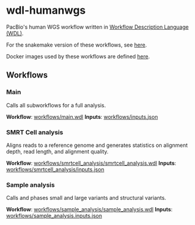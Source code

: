 # wdl-humanwgs

PacBio's human WGS workflow written in [Workflow Description Language (WDL)](https://openwdl.org/).

For the snakemake version of these workflows, see [here](https://github.com/PacificBiosciences/pb-human-wgs-workflow-snakemake).

Docker images used by these workflows are defined [here](https://github.com/PacificBiosciences/wdl-dockerfiles).


## Workflows

### Main

Calls all subworkflows for a full analysis.

**Workflow**: [workflows/main.wdl](workflows/main.wdl)
**Inputs**: [workflows/inputs.json](workflows/inputs.json)


### SMRT Cell analysis

Aligns reads to a reference genome and generates statistics on alignment depth, read length, and alignment quality.

**Workflow**: [workflows/smrtcell_analysis/smrtcell_analysis.wdl](workflows/smrtcell_analysis/smrtcell_analysis.wdl)
**Inputs**: [workflows/smrtcell_analysis/inputs.json](workflows/smrtcell_analysis/inputs.json)


### Sample analysis

Calls and phases small and large variants and structural variants.

**Workflow**: [workflows/sample_analysis/sample_analysis.wdl](workflows/sample_analysis/sample_analysis.wdl)
**Inputs**: [workflows/sample_analysis.inputs.json](workflows/sample_analysis/inputs.json)
